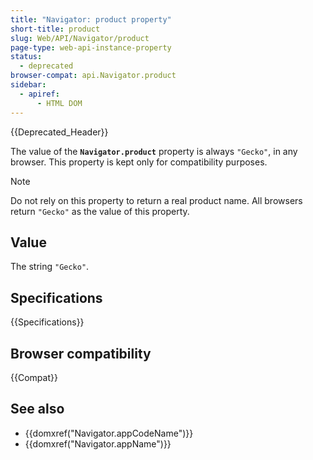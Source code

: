 ```yaml
---
title: "Navigator: product property"
short-title: product
slug: Web/API/Navigator/product
page-type: web-api-instance-property
status:
  - deprecated
browser-compat: api.Navigator.product
sidebar:
  - apiref:
      - HTML DOM
---
```


{{Deprecated_Header}}

The value of the **`Navigator.product`** property is always
`"Gecko"`, in any browser. This property is kept only for compatibility
purposes.

> [!NOTE]
> Do not rely on this property to return a real product name. All browsers return `"Gecko"` as the value of this property.

## Value

The string `"Gecko"`.

## Specifications

{{Specifications}}

## Browser compatibility

{{Compat}}

## See also

- {{domxref("Navigator.appCodeName")}}
- {{domxref("Navigator.appName")}}
